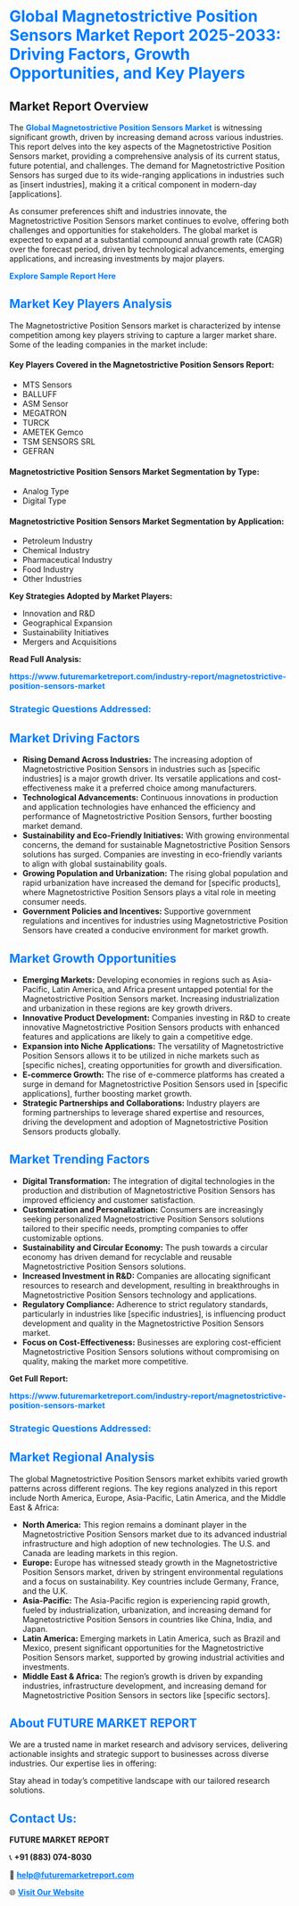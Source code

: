 <h1 style="color: #007BFF;">Global Magnetostrictive Position Sensors Market Report 2025-2033: Driving Factors, Growth Opportunities, and Key Players</h1>

<section id="overview">
<h2>Market Report Overview</h2>
<p>The <a href="https://www.futuremarketreport.com/industry-report/magnetostrictive-position-sensors-market" style="color: #007BFF; text-decoration: none;"><strong>Global Magnetostrictive Position Sensors Market</strong></a> is witnessing significant growth, driven by increasing demand across various industries. This report delves into the key aspects of the Magnetostrictive Position Sensors market, providing a comprehensive analysis of its current status, future potential, and challenges. The demand for Magnetostrictive Position Sensors has surged due to its wide-ranging applications in industries such as [insert industries], making it a critical component in modern-day [applications].</p>
<p>As consumer preferences shift and industries innovate, the Magnetostrictive Position Sensors market continues to evolve, offering both challenges and opportunities for stakeholders. The global market is expected to expand at a substantial compound annual growth rate (CAGR) over the forecast period, driven by technological advancements, emerging applications, and increasing investments by major players.</p>
</section>

<section id="overview">
<p><a href="https://www.futuremarketreport.com/request-sample/reportId=28635" style="color: #007BFF; text-decoration: none;"><strong>Explore Sample Report Here</strong></a></p>
</section>

<section id="key-players">
<h2 style="color: #007BFF;">Market Key Players Analysis</h2>
<p>The Magnetostrictive Position Sensors market is characterized by intense competition among key players striving to capture a larger market share. Some of the leading companies in the market include:</p>
<h4>Key Players Covered in the Magnetostrictive Position Sensors Report:</h4>
<ul><li>MTS Sensors</li><li>BALLUFF</li><li>ASM Sensor</li><li>MEGATRON</li><li>TURCK</li><li>AMETEK Gemco</li><li>TSM SENSORS SRL</li><li>GEFRAN</li></ul>
<h4>Magnetostrictive Position Sensors Market Segmentation by Type:</h4>
<ul><li>Analog Type</li><li>Digital Type</li></ul>

<h4>Magnetostrictive Position Sensors Market Segmentation by Application:</h4>
<ul><li>Petroleum Industry</li><li>Chemical Industry</li><li>Pharmaceutical Industry</li><li>Food Industry</li><li>Other Industries</li></ul>
<p><strong>Key Strategies Adopted by Market Players:</strong></p>
<ul>
<li>Innovation and R&D</li>
<li>Geographical Expansion</li>
<li>Sustainability Initiatives</li>
<li>Mergers and Acquisitions</li>
</ul>
</section>

<section>
<p><strong>Read Full Analysis: </strong></p><a href="https://www.futuremarketreport.com/industry-report/magnetostrictive-position-sensors-market" style="color: #007BFF; text-decoration: none;"><strong>https://www.futuremarketreport.com/industry-report/magnetostrictive-position-sensors-market</strong></a>
<h3 style="color: #007BFF;">Strategic Questions Addressed:</h3>
</section>

<section id="driving-factors">
<h2 style="color: #007BFF;">Market Driving Factors</h2>
<ul>
<li><strong>Rising Demand Across Industries:</strong> The increasing adoption of Magnetostrictive Position Sensors in industries such as [specific industries] is a major growth driver. Its versatile applications and cost-effectiveness make it a preferred choice among manufacturers.</li>
<li><strong>Technological Advancements:</strong> Continuous innovations in production and application technologies have enhanced the efficiency and performance of Magnetostrictive Position Sensors, further boosting market demand.</li>
<li><strong>Sustainability and Eco-Friendly Initiatives:</strong> With growing environmental concerns, the demand for sustainable Magnetostrictive Position Sensors solutions has surged. Companies are investing in eco-friendly variants to align with global sustainability goals.</li>
<li><strong>Growing Population and Urbanization:</strong> The rising global population and rapid urbanization have increased the demand for [specific products], where Magnetostrictive Position Sensors plays a vital role in meeting consumer needs.</li>
<li><strong>Government Policies and Incentives:</strong> Supportive government regulations and incentives for industries using Magnetostrictive Position Sensors have created a conducive environment for market growth.</li>
</ul>
</section>

<section id="growth-opportunities">
<h2 style="color: #007BFF;">Market Growth Opportunities</h2>
<ul>
<li><strong>Emerging Markets:</strong> Developing economies in regions such as Asia-Pacific, Latin America, and Africa present untapped potential for the Magnetostrictive Position Sensors market. Increasing industrialization and urbanization in these regions are key growth drivers.</li>
<li><strong>Innovative Product Development:</strong> Companies investing in R&D to create innovative Magnetostrictive Position Sensors products with enhanced features and applications are likely to gain a competitive edge.</li>
<li><strong>Expansion into Niche Applications:</strong> The versatility of Magnetostrictive Position Sensors allows it to be utilized in niche markets such as [specific niches], creating opportunities for growth and diversification.</li>
<li><strong>E-commerce Growth:</strong> The rise of e-commerce platforms has created a surge in demand for Magnetostrictive Position Sensors used in [specific applications], further boosting market growth.</li>
<li><strong>Strategic Partnerships and Collaborations:</strong> Industry players are forming partnerships to leverage shared expertise and resources, driving the development and adoption of Magnetostrictive Position Sensors products globally.</li>
</ul>
</section>

<section id="trending-factors">
<h2 style="color: #007BFF;">Market Trending Factors</h2>
<ul>
<li><strong>Digital Transformation:</strong> The integration of digital technologies in the production and distribution of Magnetostrictive Position Sensors has improved efficiency and customer satisfaction.</li>
<li><strong>Customization and Personalization:</strong> Consumers are increasingly seeking personalized Magnetostrictive Position Sensors solutions tailored to their specific needs, prompting companies to offer customizable options.</li>
<li><strong>Sustainability and Circular Economy:</strong> The push towards a circular economy has driven demand for recyclable and reusable Magnetostrictive Position Sensors solutions.</li>
<li><strong>Increased Investment in R&D:</strong> Companies are allocating significant resources to research and development, resulting in breakthroughs in Magnetostrictive Position Sensors technology and applications.</li>
<li><strong>Regulatory Compliance:</strong> Adherence to strict regulatory standards, particularly in industries like [specific industries], is influencing product development and quality in the Magnetostrictive Position Sensors market.</li>
<li><strong>Focus on Cost-Effectiveness:</strong> Businesses are exploring cost-efficient Magnetostrictive Position Sensors solutions without compromising on quality, making the market more competitive.</li>
</ul>
</section>

<section>
<p><strong>Get Full Report: </strong></p><a href="https://www.futuremarketreport.com/industry-report/magnetostrictive-position-sensors-market" style="color: #007BFF; text-decoration: none;"><strong>https://www.futuremarketreport.com/industry-report/magnetostrictive-position-sensors-market</strong></a>
<h3 style="color: #007BFF;">Strategic Questions Addressed:</h3>
</section>


<section id="regional-analysis">
<h2 style="color: #007BFF;">Market Regional Analysis</h2>
<p>The global Magnetostrictive Position Sensors market exhibits varied growth patterns across different regions. The key regions analyzed in this report include North America, Europe, Asia-Pacific, Latin America, and the Middle East & Africa:</p>
<ul>
<li><strong>North America:</strong> This region remains a dominant player in the Magnetostrictive Position Sensors market due to its advanced industrial infrastructure and high adoption of new technologies. The U.S. and Canada are leading markets in this region.</li>
<li><strong>Europe:</strong> Europe has witnessed steady growth in the Magnetostrictive Position Sensors market, driven by stringent environmental regulations and a focus on sustainability. Key countries include Germany, France, and the U.K.</li>
<li><strong>Asia-Pacific:</strong> The Asia-Pacific region is experiencing rapid growth, fueled by industrialization, urbanization, and increasing demand for Magnetostrictive Position Sensors in countries like China, India, and Japan.</li>
<li><strong>Latin America:</strong> Emerging markets in Latin America, such as Brazil and Mexico, present significant opportunities for the Magnetostrictive Position Sensors market, supported by growing industrial activities and investments.</li>
<li><strong>Middle East & Africa:</strong> The region’s growth is driven by expanding industries, infrastructure development, and increasing demand for Magnetostrictive Position Sensors in sectors like [specific sectors].</li>
</ul>
</section>

<footer>
<h2 style="color: #007BFF;">About FUTURE MARKET REPORT</h2>
<p>We are a trusted name in market research and advisory services, delivering actionable insights and strategic support to businesses across diverse industries. Our expertise lies in offering:</p>

<p>Stay ahead in today’s competitive landscape with our tailored research solutions.</p>

<h2 style="color: #007BFF;">Contact Us:</h2>
<p><strong>FUTURE MARKET REPORT</strong></p>
<p>📞 <strong>+91 (883) 074-8030</strong></p>
<p>📧 <strong><a href="mailto:help@futuremarketreport.com" style="color: #007BFF;">help@futuremarketreport.com</a></strong></p>
<p>🌐 <strong><a href="https://www.futuremarketreport.com/" style="color: #007BFF;">Visit Our Website</a></strong></p>
</footer>
